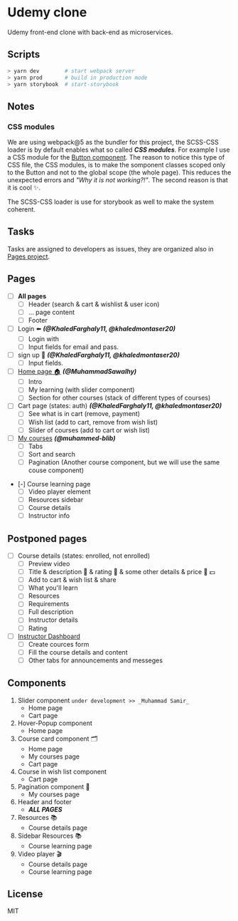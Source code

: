 # Udemy clone

Udemy front-end clone with back-end as microservices.

## Scripts

```bash
> yarn dev        # start webpack server
> yarn prod       # build in production mode
> yarn storybook  # start-storybook
```

## Notes

### CSS modules

We are using webpack@5 as the bundler for this project, the SCSS-CSS loader is by default enables what so called ***CSS modules***. For example I use a CSS module for the [Button component](https://github.com/scicave/ta3alom-frontend/tree/main/src/components/Button). The reason to notice this type of CSS file, the CSS modules, is to make the somponent classes scoped only to the Button and not to the global scope (the whole page). This reduces the unexpected errors and *"Why it is not working?!"*. The second reason is that it is cool ✨️.

The SCSS-CSS loader is use for storybook as well to make the system coherent.

## Tasks

Tasks are assigned to developers as issues, they are organized also in [Pages project](https://github.com/scicave/ta3alom-frontend/projects/3).

## Pages

- [ ] __All pages__
  - [ ] Header (search & cart & wishlist & user icon)
  - [ ] ... page content
  - [ ] Footer 
- [ ] Login ⬅️ ***(@KhaledFarghaly11, @khaledmontaser20)***
  - [ ] Login with
  - [ ] Input fields for email and pass.
- [ ] sign up 📝 ***(@KhaledFarghaly11, @khaledmontaser20)***
  - [ ] Input fields.
- [ ] [Home page 🏠](https://www.udemy.com) ***(@MuhammadSawalhy)***
  - [ ] Intro
  - [ ] My learning (with slider component)
  - [ ] Section for other courses (stack of different types of courses)
- [ ] Cart page (states: auth) ***(@KhaledFarghaly11, @khaledmontaser20)***
  - [ ] See what is in cart (remove, payment)
  - [ ] Wish list (add to cart, remove from wish list)
  - [ ] Slider of courses (add to cart or wish list)
- [ ] [My courses](https://www.udemy.com/home/my-courses) ***(@muhammed-blib)***
  - [ ] Tabs
  - [ ] Sort and search
  - [ ] Pagination (Another course component, but we will use the same couse component)
- [-] Course learning page
  - [ ] Video player element
  - [ ] Resources sidebar
  - [ ] Course details
  - [ ] Instructor info

## Postponed pages

- [ ] Course details (states: enrolled, not enrolled)
  - [ ] Preview video
  - [ ] Title & description 📝 & rating 🌟 & some other details & price 💸 💵
  - [ ] Add to cart & wish list & share
  - [ ] What you'll learn
  - [ ] Resources
  - [ ] Requirements
  - [ ] Full description
  - [ ] Instructor details
  - [ ] Rating
- [ ] [Instructor Dashboard](https://www.udemy.com/instructor)
  - [ ] Create cources form
  - [ ] Fill the course details and content
  - [ ] Other tabs for announcements and messeges

## Components

1. Slider component `under development >> _Muhammad Samir_`
    - Home page
    - Cart page
2. Hover-Popup component
    - Home page
3. Course card component 🗂️
    - Home page
    - My courses page
    - Cart page
4. Course in wish list component
    - Cart page
5. Pagination component 🔢
    - My courses page
6. Header and footer
    - ***ALL PAGES***
7. Resources 📚
    - Course details page
8. Sidebar Resources 📚
    - Course learning page
9. Video player 🎬
    - Course details page
    - Course learning page

## License

MIT
